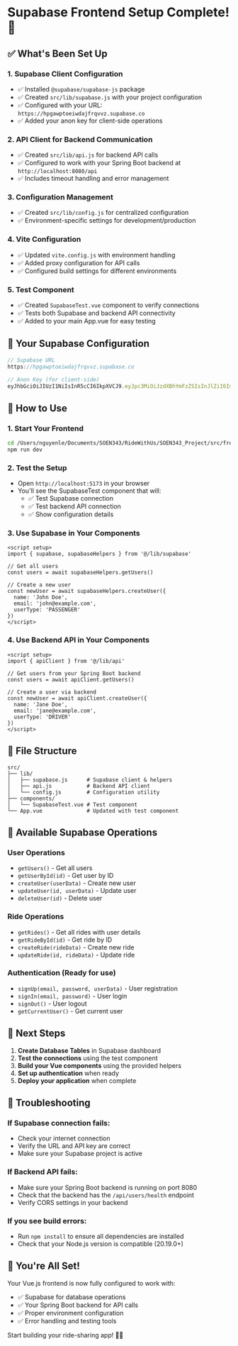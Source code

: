 # Supabase Frontend Setup Complete! 🚀

## ✅ What's Been Set Up

### 1. **Supabase Client Configuration**
- ✅ Installed `@supabase/supabase-js` package
- ✅ Created `src/lib/supabase.js` with your project configuration
- ✅ Configured with your URL: `https://hpgawptoeiwdajfrqvvz.supabase.co`
- ✅ Added your anon key for client-side operations

### 2. **API Client for Backend Communication**
- ✅ Created `src/lib/api.js` for backend API calls
- ✅ Configured to work with your Spring Boot backend at `http://localhost:8080/api`
- ✅ Includes timeout handling and error management

### 3. **Configuration Management**
- ✅ Created `src/lib/config.js` for centralized configuration
- ✅ Environment-specific settings for development/production

### 4. **Vite Configuration**
- ✅ Updated `vite.config.js` with environment handling
- ✅ Added proxy configuration for API calls
- ✅ Configured build settings for different environments

### 5. **Test Component**
- ✅ Created `SupabaseTest.vue` component to verify connections
- ✅ Tests both Supabase and backend API connectivity
- ✅ Added to your main App.vue for easy testing

## 🔧 Your Supabase Configuration

```javascript
// Supabase URL
https://hpgawptoeiwdajfrqvvz.supabase.co

// Anon Key (for client-side)
eyJhbGciOiJIUzI1NiIsInR5cCI6IkpXVCJ9.eyJpc3MiOiJzdXBhYmFzZSIsInJlZiI6ImhwZ2F3cHRvZWl3ZGFqZnJxdnZ6Iiwicm9sZSI6ImFub24iLCJpYXQiOjE3NTk5MDEwOTYsImV4cCI6MjA3NTQ3NzA5Nn0.xpD8QznbSLADZU7kUyDFn_4cEJvGeCrG9fKO-LrXKJY
```

## 🚀 How to Use

### 1. **Start Your Frontend**
```bash
cd /Users/nguyenle/Documents/SOEN343/RideWithUs/SOEN343_Project/src/frontend
npm run dev
```

### 2. **Test the Setup**
- Open `http://localhost:5173` in your browser
- You'll see the SupabaseTest component that will:
  - ✅ Test Supabase connection
  - ✅ Test backend API connection
  - ✅ Show configuration details

### 3. **Use Supabase in Your Components**
```vue
<script setup>
import { supabase, supabaseHelpers } from '@/lib/supabase'

// Get all users
const users = await supabaseHelpers.getUsers()

// Create a new user
const newUser = await supabaseHelpers.createUser({
  name: 'John Doe',
  email: 'john@example.com',
  userType: 'PASSENGER'
})
</script>
```

### 4. **Use Backend API in Your Components**
```vue
<script setup>
import { apiClient } from '@/lib/api'

// Get users from your Spring Boot backend
const users = await apiClient.getUsers()

// Create a user via backend
const newUser = await apiClient.createUser({
  name: 'Jane Doe',
  email: 'jane@example.com',
  userType: 'DRIVER'
})
</script>
```

## 📁 File Structure

```
src/
├── lib/
│   ├── supabase.js      # Supabase client & helpers
│   ├── api.js           # Backend API client
│   └── config.js        # Configuration utility
├── components/
│   └── SupabaseTest.vue # Test component
└── App.vue              # Updated with test component
```

## 🔑 Available Supabase Operations

### User Operations
- `getUsers()` - Get all users
- `getUserById(id)` - Get user by ID
- `createUser(userData)` - Create new user
- `updateUser(id, userData)` - Update user
- `deleteUser(id)` - Delete user

### Ride Operations
- `getRides()` - Get all rides with user details
- `getRideById(id)` - Get ride by ID
- `createRide(rideData)` - Create new ride
- `updateRide(id, rideData)` - Update ride

### Authentication (Ready for use)
- `signUp(email, password, userData)` - User registration
- `signIn(email, password)` - User login
- `signOut()` - User logout
- `getCurrentUser()` - Get current user

## 🎯 Next Steps

1. **Create Database Tables** in Supabase dashboard
2. **Test the connections** using the test component
3. **Build your Vue components** using the provided helpers
4. **Set up authentication** when ready
5. **Deploy your application** when complete

## 🐛 Troubleshooting

### If Supabase connection fails:
- Check your internet connection
- Verify the URL and API key are correct
- Make sure your Supabase project is active

### If Backend API fails:
- Make sure your Spring Boot backend is running on port 8080
- Check that the backend has the `/api/users/health` endpoint
- Verify CORS settings in your backend

### If you see build errors:
- Run `npm install` to ensure all dependencies are installed
- Check that your Node.js version is compatible (20.19.0+)

## 🎉 You're All Set!

Your Vue.js frontend is now fully configured to work with:
- ✅ Supabase for database operations
- ✅ Your Spring Boot backend for API calls
- ✅ Proper environment configuration
- ✅ Error handling and testing tools

Start building your ride-sharing app! 🚗💨
